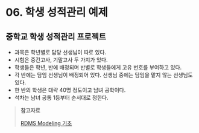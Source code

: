 # 06. 학생 성적관리 예제

## 중학교 학생 성적관리 프로젝트
- 과목은 학년별로 담당 선생님이 따로 있다.
- 시험은 중간고사, 기말고사 두 가지가 있다.
- 학생들은 학년, 반에 배정되며 반별로 학생들에게 고유 번호를 부여하고 있다.
- 각 반에는 담임 선생님이 배정되어 있다. 선생님 중에는 담임을 맡지 않는 선생님도 있다.
- 한 반의 학생은 대략 40명 정도이고 남녀 공학이다.
- 석차는 남녀 공통 1등부터 순서대로 정한다.

> __참고자료__
>
> [RDMS Modeling 기초](https://inf.run/XhFbZ)